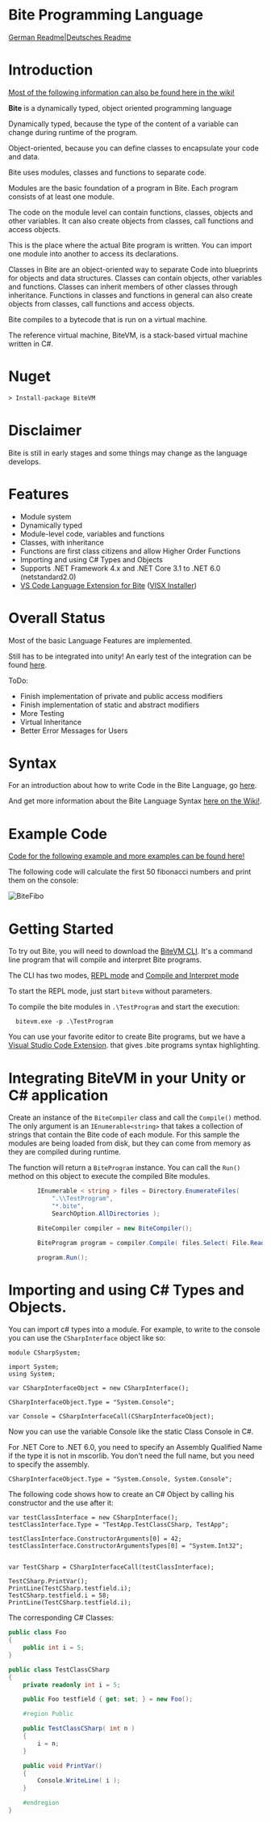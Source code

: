 # Bite Programming Language

[German Readme|Deutsches Readme](https://github.com/Maximilian-Winter/Bite-Programming-Language/blob/master/README_DE.md)

# Introduction

[Most of the following information can also be found here in the wiki!](https://github.com/Maximilian-Winter/Bite-Programming-Language/wiki)

**Bite** is a dynamically typed, object oriented programming language

Dynamically typed, because the type of the content of a variable can change during runtime of the program.

Object-oriented, because you can define classes to encapsulate your code and data.

Bite uses modules, classes and functions to separate code.

Modules are the basic foundation of a program in Bite. Each program consists of at least one module. 

The code on the module level can contain functions, classes, objects and other variables. It can also create objects from classes, call functions and access objects. 

This is the place where the actual Bite program is written. You can import one module into another to access its declarations.

Classes in Bite are an object-oriented way to separate Code into blueprints for objects and data structures. Classes can contain objects, other variables and functions. Classes can inherit members of other classes through inheritance. Functions in classes and functions in general can also create objects from classes, call functions and access objects. 

Bite compiles to a bytecode that is run on a virtual machine.

The reference virtual machine, BiteVM, is a stack-based virtual machine written in C#.

# Nuget

```ps
> Install-package BiteVM
```


# Disclaimer

Bite is still in early stages and some things may change as the language develops.

# Features

* Module system
* Dynamically typed
* Module-level code, variables and functions
* Classes, with inheritance
* Functions are first class citizens and allow Higher Order Functions 
* Importing  and using C# Types and Objects
* Supports .NET Framework 4.x and .NET Core 3.1 to .NET 6.0 (netstandard2.0)
* [VS Code Language Extension for Bite](https://github.com/Maximilian-Winter/Bite-Language-Extension-for-VS-Code) ([VISX Installer](https://github.com/Maximilian-Winter/Bite-Language-Extension-for-VS-Code/releases))

# Overall Status

Most of the basic Language Features are implemented.

Still has to be integrated into unity!
An early test of the integration can be found [here](https://github.com/Maximilian-Winter/BiteUnity).

ToDo:
* Finish implementation of private and public access modifiers
* Finish implementation of static and abstract modifiers
* More Testing
* Virtual Inheritance
* Better Error Messages for Users

# Syntax

For an introduction about how to write Code in the Bite Language, go [here](https://github.com/Maximilian-Winter/Bite-Programming-Language/wiki#writing-code-in-bite).

And get more information about the Bite Language Syntax [here on the Wiki!](https://github.com/Maximilian-Winter/Bite-Programming-Language/wiki/Language-Syntax).


# Example Code

[Code for the following example and more examples can be found here!](https://github.com/Maximilian-Winter/Bite-Programming-Language/wiki/Example-Code)

The following code will calculate the first 50 fibonacci numbers and print them on the console:

![BiteFibo](https://user-images.githubusercontent.com/24946356/162203003-13b87476-4d38-4187-9b76-fbdcc2ae5c6a.PNG)


# Getting Started

To try out Bite, you will need to download the [BiteVM CLI](https://github.com/Maximilian-Winter/Bite-Programming-Language/releases/download/alpha-release/Bite-Language-Alpha-v0.1.zip). It's a command line program that will compile and interpret Bite programs. 

The CLI has two modes, [REPL mode](https://github.com/Maximilian-Winter/Bite-Programming-Language/wiki/Bite-CLI#repl-mode) and [Compile and Interpret mode](https://github.com/Maximilian-Winter/Bite-Programming-Language/wiki/Bite-CLI#compile-and-interpret-mode)

To start the REPL mode, just start `bitevm` without parameters.

To compile the bite modules in `.\TestProgram` and start the execution:

```
  bitevm.exe -p .\TestProgram
```

You can use your favorite editor to create Bite programs, but we have a [Visual Studio Code Extension](https://github.com/Maximilian-Winter/Bite-Language-Extension-for-VS-Code/releases/tag/alpha). that gives .bite programs syntax highlighting.


# Integrating BiteVM in your Unity or C# application

Create an instance of the `BiteCompiler` class and call the `Compile()` method. The only argument is an `IEnumerable<string>` that takes a collection of strings that contain the Bite code of each module. For this sample the modules are being loaded from disk, but they can come from memory as they are compiled during runtime.

The function will return a `BiteProgram` instance. You can call the `Run()` method on this object to execute the compiled Bite modules.

```c#
        IEnumerable < string > files = Directory.EnumerateFiles(
            ".\\TestProgram",
            "*.bite",
            SearchOption.AllDirectories );

        BiteCompiler compiler = new BiteCompiler();

        BiteProgram program = compiler.Compile( files.Select( File.ReadAllText ) );

        program.Run();
```

# Importing and using C# Types and Objects.

You can import c# types into a module. For example, to write to the console you can use the `CSharpInterface` object like so:

```
module CSharpSystem;

import System;
using System;

var CSharpInterfaceObject = new CSharpInterface();

CSharpInterfaceObject.Type = "System.Console";

var Console = CSharpInterfaceCall(CSharpInterfaceObject);
```
Now you can use the variable Console like the static Class Console in C#.



For .NET Core to .NET 6.0, you need to specify an Assembly Qualified Name if the type it is not in mscorlib. You don't need the full name, but you need to specify the assembly.

```
CSharpInterfaceObject.Type = "System.Console, System.Console";
```

The following code  shows how to create an C# Object by calling his constructor and the use after it:

```
var testClassInterface = new CSharpInterface();
testClassInterface.Type = "TestApp.TestClassCSharp, TestApp";

testClassInterface.ConstructorArguments[0] = 42;
testClassInterface.ConstructorArgumentsTypes[0] = "System.Int32";


var TestCSharp = CSharpInterfaceCall(testClassInterface);

TestCSharp.PrintVar();
PrintLine(TestCSharp.testfield.i);
TestCSharp.testfield.i = 58;
PrintLine(TestCSharp.testfield.i);
```

The corresponding C# Classes:
```C#
public class Foo
{
    public int i = 5;
}

public class TestClassCSharp
{
    private readonly int i = 5;

    public Foo testfield { get; set; } = new Foo();

    #region Public

    public TestClassCSharp( int n )
    {
        i = n;
    }

    public void PrintVar()
    {
        Console.WriteLine( i );
    }

    #endregion
}
```
